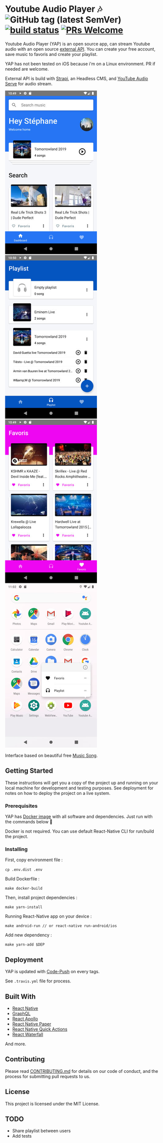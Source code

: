 # Youtube Audio Player :notes: ![GitHub tag (latest SemVer)](https://img.shields.io/github/v/tag/stephane-r/Youtube-Audio-Player) [![build status](https://img.shields.io/travis/stephane-r/Youtube-Audio-Player/master.svg?style=flat-square)](https://travis-ci.org/stephane-r/Youtube-Audio-Player) [![PRs Welcome](https://img.shields.io/badge/PRs-welcome-brightgreen.svg)](https://reactjs.org/docs/how-to-contribute.html#your-first-pull-request)

Youtube Audio Player (YAP) is an open source app, can stream Youtube audio with an open source [external API](https://github.com/stephane-r/Youtube-Audio-Player-Api). You can create your free account, save music to favoris and create your playlist.

YAP has not been tested on iOS because i'm on a Linux environment. PR if needed are welcome.

External API is build with [Strapi](https://strapi.io/), an Headless CMS, and [YouTube Audio Serve](https://github.com/stephane-r/Youtube-Audio-Server) for audio stream.

![Dashboard screen](./docs/dashboard.jpg)
![Playlist screen](./docs/playlists.jpg)
![Favoris screen](./docs/favoris.jpg)
![Quick Actions](./docs/quick-actions.jpg)

Interface based on beautiful free [Music Song](https://www.uplabs.com/posts/music-song).

## Getting Started

These instructions will get you a copy of the project up and running on your local machine for development and testing purposes. See deployment for notes on how to deploy the project on a live system.

### Prerequisites

YAP has [Docker image](https://github.com/stephane-r/react-native-docker) with all software and dependencies. Just run with the commands below :rocket:

Docker is not required. You can use default React-Native CLI for run/build the project.

### Installing

First, copy environment file :

`cp .env.dist .env`

Build Dockerfile :

```
make docker-build
```

Then, install project dependencies :

```
make yarn-install
```

Running React-Native app on your device :

```
make android-run // or react-native run-android/ios
```

Add new dependency :

```
make yarn-add $DEP
```

## Deployment

YAP is updated with [Code-Push](https://github.com/Microsoft/code-push/tree/master/cli) on every tags.

See `.travis.yml` file for process.

## Built With

- [React Native](https://facebook.github.io/react-native/)
- [GraphQL](https://graphql.org/)
- [React Apollo](https://github.com/apollographql/react-apollo)
- [React Native Paper](https://github.com/callstack/react-native-paper)
- [React Native Quick Actions](https://github.com/jordanbyron/react-native-quick-actions)
- [React Waterfall](https://github.com/didierfranc/react-waterfall)

And more.

## Contributing

Please read [CONTRIBUTING.md]() for details on our code of conduct, and the process for submitting pull requests to us.

## License

This project is licensed under the MIT License.

## TODO

- Share playlist between users
- Add tests
